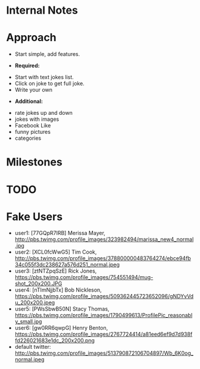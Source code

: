 # Internal Notes

# Approach
 * Start simple, add features.
 
 * **Required:**
 - Start with text jokes list.
 - Click on joke to get full joke.
 - Write your own
 
 * **Additional:**
 - rate jokes up and down
 - jokes with images
 - Facebook Like
 - funny pictures
 - categories

# Milestones

# TODO

# Fake Users
* user1: [77GQpR7IRB] Merissa Mayer, http://pbs.twimg.com/profile_images/323982494/marissa_new4_normal.jpg
* user2: [XCL0fcWwG5] Tim Cook, http://pbs.twimg.com/profile_images/378800000483764274/ebce94fb34c055f3dc238627a576d251_normal.jpeg
* user3: [ztNTZpqSzE] Rick Jones, https://pbs.twimg.com/profile_images/754551494/mug-shot_200x200.JPG
* user4: [nTImNjjbTx] Bob Nickleson, https://pbs.twimg.com/profile_images/509362445723652096/gNDYvVdu_200x200.jpeg
* user5: [PWsSbwB50N] Stacy Thomas, https://pbs.twimg.com/profile_images/1790499613/ProfilePic_reasonably_small.jpg
* user6: [gw0RR6qwpG] Henry Benton, https://pbs.twimg.com/profile_images/2767724414/a81eed6ef9d7d938ffd226021683e1dc_200x200.png
* default twitter: http://pbs.twimg.com/profile_images/513790872106704897/Wb_6K0og_normal.jpeg
